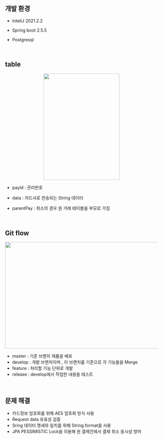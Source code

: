 ## 개발 환경 

- InteliJ 2021.2.2

- Spring boot 2.5.5

- Postgresql 

<br>

## table



<img src="https://user-images.githubusercontent.com/53510936/138392552-89f3b6e6-0371-4441-9f62-9727919656a9.png"  width="250" height="350" style="margin-left: auto; margin-right: auto; display: block;"/>



- payId : 관리번호

- data :  카드사로 전송되는 String 데이터
- parentPay : 취소의 경우 원 거래 테이블을 부모로 가짐



<br>

## Git flow

<img src="https://user-images.githubusercontent.com/53510936/138382890-25ef69db-dbcc-439e-96a0-689429f16505.png"  width="550" height="350" style="margin-left: auto; margin-right: auto; display: block;"/>

- master :  기준 브랜치 제품을 배포
- develop :  개발 브랜치이며 , 이 브랜치를 기준으로 각 기능들을 Merge
- feature : 처리할 기능 단위로 개발
- release :  develop에서 작업한 내용을 테스트 

<br>

##  문제 해결

- 카드정보 암호화를 위해 AES 암호화 방식 사용
- Request data 유효성 검증
- Sring 데이터 명세와 일치를 위해 String.format을 사용
- JPA PESSIMISTIC Lock을 이용해 원 결제건에서 결제 취소 동시성 방어




